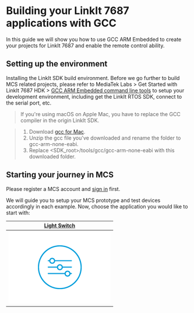 # Building your LinkIt 7687 applications with GCC

In this guide we will show you how to use GCC ARM Embedded to create your projects for LinkIt 7687 and enable the remote control ability. 

## Setting up the environment

Installing the LinkIt SDK build environment. Before we go further to build MCS related projects, please refer to MediaTek Labs > Get Started with LinkIt 7687 HDK > [GCC ARM Embedded command line tools](https://docs.labs.mediatek.com/resource/mt7687-mt7697/get-started-linkit-7687-hdk/gcc-arm-embedded-command-line-tools-free) to setup your development environment, including get the LinkIt RTOS SDK, connect to the serial port, etc.

> If you're using macOS on Apple Mac, you have to replace the GCC compiler in the origin LinkIt SDK.
	
> 1. Download [gcc for Mac](https://launchpad.net/gcc-arm-embedded/4.8/4.8-2014-q3-update/+download/gcc-arm-none-eabi-4_8-2014q3-20140805-mac.tar.bz2).
> 2. Unzip the gcc file you've downloaded and rename the folder to gcc-arm-none-eabi.
> 3. Replace \<SDK_root>/tools/gcc/gcc\-arm\-none\-eabi with this downloaded folder.


## Starting your journey in MCS

Please register a MCS account and [sign in](https://mcs.mediatek.com/oauth/login) first. 

We will guide you to setup your MCS prototype and test devices accordingly in each example. Now, choose the application you would like to start with:

| [Light Switch](../tutorial/7687_light_switch_gcc) |
| :---: | 
|[![](../images/7687/img_7687_switch.png)](../tutorial/7687_light_switch_gcc)| 